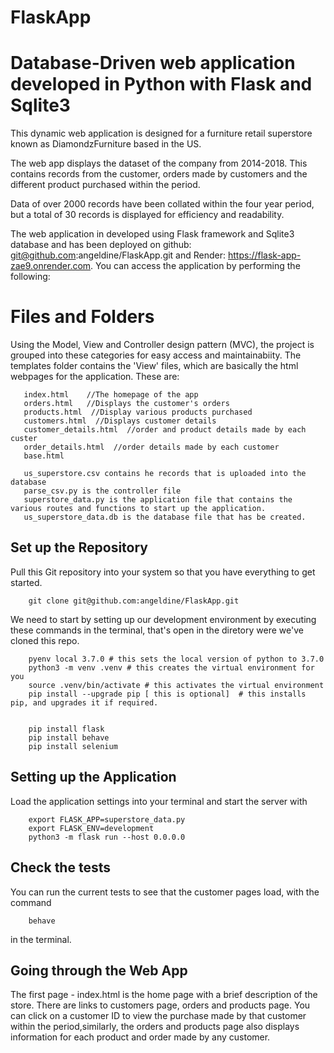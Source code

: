 # FlaskApp
# Database-Driven web application developed in Python with Flask and Sqlite3
This dynamic web application is designed for a furniture retail superstore known as
 DiamondzFurniture based in the US.

The web app displays the dataset of the company from 2014-2018. 
This contains records from the customer, orders made by customers and the different product purchased within
the period.

Data of over 2000 records have been collated within the four year period, but a total of 30 records is displayed
for efficiency and readability.

The web application in developed using Flask framework and Sqlite3 database and has been deployed on github: git@github.com:angeldine/FlaskApp.git
and Render: https://flask-app-zae9.onrender.com. You can access the application by performing the following:

# Files and Folders
Using the Model, View and Controller design pattern (MVC), the project is grouped into these categories for easy access and maintainabiity.
The templates folder contains the 'View'  files, which are basically the html webpages for the application. These are:

       index.html    //The homepage of the app
       orders.html   //Displays the customer's orders
       products.html  //Display various products purchased
       customers.html  //Displays customer details
       customer_details.html  //order and product details made by each custer
       order_details.html  //order details made by each customer
       base.html

       us_superstore.csv contains he records that is uploaded into the database
       parse_csv.py is the controller file
       superstore_data.py is the application file that contains the various routes and functions to start up the application.
       us_superstore_data.db is the database file that has be created.


## Set up the Repository
Pull this Git repository into your system so that you have everything to get started.

        git clone git@github.com:angeldine/FlaskApp.git

We need to start by setting up our development environment by executing these commands in the terminal, that's open in the diretory were we've cloned this repo.

        pyenv local 3.7.0 # this sets the local version of python to 3.7.0
        python3 -m venv .venv # this creates the virtual environment for you
        source .venv/bin/activate # this activates the virtual environment
        pip install --upgrade pip [ this is optional]  # this installs pip, and upgrades it if required.


        pip install flask
        pip install behave
        pip install selenium

## Setting up the Application


Load the application settings into your terminal and start the server with 

        export FLASK_APP=superstore_data.py 
        export FLASK_ENV=development
        python3 -m flask run --host 0.0.0.0

## Check the tests

You can run the current tests to see that the customer pages load, with the command

        behave

in the terminal. 

##  Going through the Web App
The first page - index.html is the home page with a brief description of the store. There are links to customers page,
orders and products page.
You can click on a customer ID to view the purchase made by that customer within the period,similarly, the orders and products
page also displays information for each product and order made by any customer.
